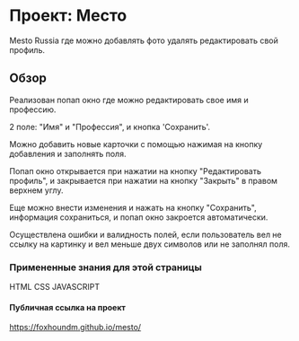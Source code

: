 # Проект: Место

Mesto Russia где можно добавлять фото удалять редактировать свой профиль.

## Обзор

Реализован попап окно где можно редактировать свое имя и профессию.

2 поле: "Имя" и "Профессия", и кнопка 'Cохранить'.

Можно добавить новые карточки с помощью нажимая на кнопку добавления и заполнять поля.

Попап окно открывается при нажатии на кнопку "Редактировать профиль",
и закрывается при нажатии на кнопку "Закрыть" в правом верхнем углу.

Еще можно внести изменения и нажать на кнопку "Сохранить", информация сохраниться,
и попап окно закроется автоматически.

Осуществлена ошибки и валидность полей, если пользователь вел не ссылку на картинку и вел меньше двух символов или не заполнял поля.


### Примененные знания для этой страницы

HTML
CSS
JAVASCRIPT

#### Публичная ссылка на проект

https://foxhoundm.github.io/mesto/



